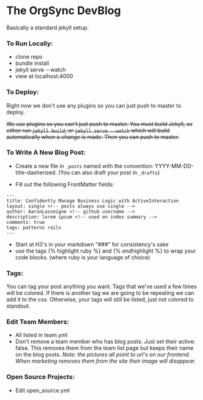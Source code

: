 The OrgSync DevBlog
=======

Basically a standard jekyll setup.

### To Run Locally:

- clone repo
- bundle install
- jekyll serve --watch
- view at localhost:4000

### To Deploy:

Right now we don't use any plugins so you can just push to master to deploy.

~~We use plugins so you can't just push to master. You must build Jekyll, so either run `jekyll build`, or `jekyll serve --watch` which will build automatically when a change is made. Then you can push to master.~~

### To Write A New Blog Post:

- Create a new file in `_posts` named with the convention: YYYY-MM-DD-title-dasherized. (You can also draft your post in `_drafts`)

- Fill out the following FrontMatter fields:
````
---
title: Confidently Manage Business Logic with ActiveInteraction
layout: single <!-- posts always use single -->
author: AaronLasseigne <!-- github username -->
description: lorem ipsum <!-- used on index summary -->
comments: true
tags: patterns rails
---
````
- Start at H3's in your markdown "###" for consistency's sake
- use the tags {% highlight ruby %} and {% endhighlight %} to wrap your code blocks. (where ruby is your language of choice)

### Tags:
You can tag your post anything you want. Tags that we've used a few times will be colored. If there is another tag we are going to be repeating we can add it to the css. Otherwise, your tags will still be listed, just not colored to standout.

### Edit Team Members:
- All listed in team.yml
- Don't remove a team member who has blog posts. Just set their active: false. This removes them from the team list page but keeps their name on the blog posts. _Note: the pictures all point to url's on our frontend. When marketing removes them from the site their image will disappear._

### Open Source Projects:
- Edit open_source.yml
